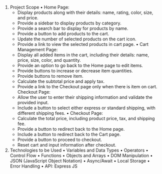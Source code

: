 1. Project Scope
    • Home Page:
      - Display products along with their details: name, rating, color, size, and price.
      - Provide a sidebar to display products by category.
      - Provide a search bar to display for products by name.
      - Provide a button to add products to the cart.
      - Update the number of selected products on the cart icon.
      - Provide a link to view the selected products in cart page.
    • Cart Management Page:
      - Display all added items in the cart, including their details: name, price, size, color, and quantity.
      - Provide an option to go back to the Home page to edit items.
      - Provide buttons to increase or decrease item quantities.
      - Provide buttons to remove item.
      - Calculate the subtotal price and apply tax.
      - Provide a link to the Checkout page only when there is item on cart. Checkout Page:
      - Allow the user to enter their shipping information and validate the provided input.
      - Include a button to select either express or standard shipping, with different shipping fees.
    • Checkout Page:
      - Calculate the total price, including product price, tax, and shipping fee.
      - Provide a button to redirect back to the Home page.
      - Include a button to redirect back to the Cart page.
      - Provide a button to proceed to checkout.
      - Reset cart and input information after checkout.
2. Technologies to be Used
    • Variables and Data Types
    • Operators
    • Control Flow
    • Functions
    • Objects and Arrays
    • DOM Manipulation
    • JSON (JavaScript Object Notation)
    • Async/Await
    • Local Storage
    • Error Handling
    • API: Express JS
